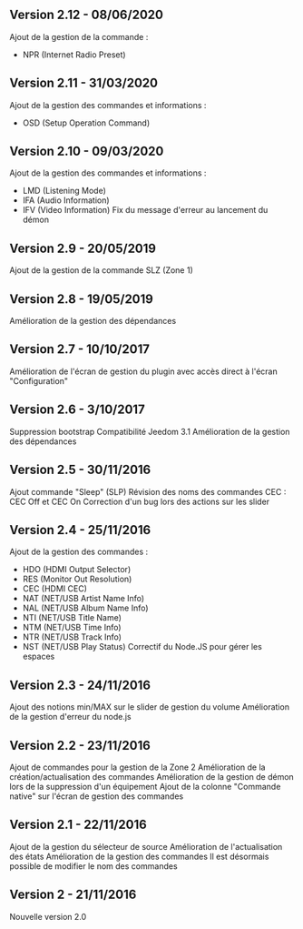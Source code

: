 ## Version 2.12 - 08/06/2020

Ajout de la gestion de la commande :
- NPR (Internet Radio Preset)

## Version 2.11 - 31/03/2020

Ajout de la gestion des commandes et informations :
- OSD (Setup Operation Command)

## Version 2.10 - 09/03/2020

Ajout de la gestion des commandes et informations :
- LMD (Listening Mode)
- IFA (Audio Information)
- IFV (Video Information)
Fix du message d'erreur au lancement du démon

## Version 2.9 - 20/05/2019

Ajout de la gestion de la commande SLZ (Zone 1)

## Version 2.8 - 19/05/2019

Amélioration de la gestion des dépendances

## Version 2.7 - 10/10/2017

Amélioration de l'écran de gestion du plugin avec accès direct à l'écran "Configuration"

## Version 2.6 - 3/10/2017

Suppression bootstrap
Compatibilité Jeedom 3.1
Amélioration de la gestion des dépendances

## Version 2.5 - 30/11/2016

Ajout commande "Sleep" (SLP)
Révision des noms des commandes CEC : CEC Off et CEC On
Correction d'un bug lors des actions sur les slider

## Version 2.4 - 25/11/2016

Ajout de la gestion des commandes :
- HDO (HDMI Output Selector)
- RES (Monitor Out Resolution)
- CEC (HDMI CEC)
- NAT (NET/USB Artist Name Info)
- NAL (NET/USB Album Name Info)
- NTI (NET/USB Title Name)
- NTM (NET/USB Time Info)
- NTR (NET/USB Track Info)
- NST (NET/USB Play Status)
Correctif du Node.JS pour gérer les espaces
 
## Version 2.3 - 24/11/2016

Ajout des notions min/MAX sur le slider de gestion du volume
Amélioration de la gestion d'erreur du node.js

## Version 2.2 - 23/11/2016

Ajout de commandes pour la gestion de la Zone 2
Amélioration de la création/actualisation des commandes
Amélioration de la gestion de démon lors de la suppression d'un équipement
Ajout de la colonne "Commande native" sur l'écran de gestion des commandes

## Version 2.1 - 22/11/2016

Ajout de la gestion du sélecteur de source
Amélioration de l'actualisation des états
Amélioration de la gestion des commandes
Il est désormais possible de modifier le nom des commandes

## Version 2 - 21/11/2016

Nouvelle version 2.0
